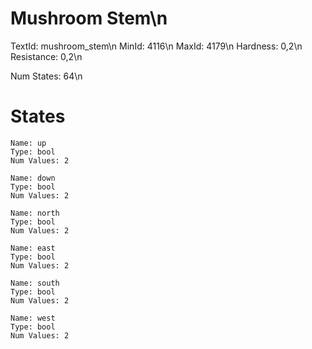# Mushroom Stem\n
TextId: mushroom_stem\n
MinId: 4116\n
MaxId: 4179\n
Hardness: 0,2\n
Resistance: 0,2\n

Num States: 64\n
# States
```
Name: up
Type: bool
Num Values: 2

Name: down
Type: bool
Num Values: 2

Name: north
Type: bool
Num Values: 2

Name: east
Type: bool
Num Values: 2

Name: south
Type: bool
Num Values: 2

Name: west
Type: bool
Num Values: 2
```